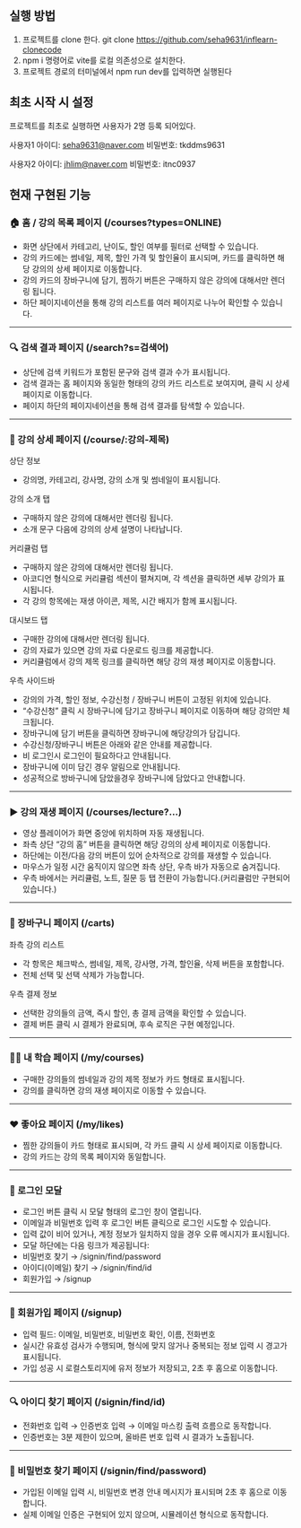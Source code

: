 ## 실행 방법
1. 프로젝트를 clone 한다. git clone https://github.com/seha9631/inflearn-clonecode
2. npm i 명령어로 vite를 로컬 의존성으로 설치한다.
3. 프로젝트 경로의 터미널에서 npm run dev를 입력하면 실행된다

## 최초 시작 시 설정
프로젝트를 최초로 실행하면 사용자가 2명 등록 되어있다.

사용자1
아이디: seha9631@naver.com
비밀번호: tkddms9631

사용자2
아이디: jhlim@naver.com
비밀번호: itnc0937

## 현재 구현된 기능
### 🏠 홈 / 강의 목록 페이지 (/courses?types=ONLINE)
- 화면 상단에서 카테고리, 난이도, 할인 여부를 필터로 선택할 수 있습니다.
- 강의 카드에는 썸네일, 제목, 할인 가격 및 할인율이 표시되며, 카드를 클릭하면 해당 강의의 상세 페이지로 이동합니다.
- 강의 카드의 장바구니에 담기, 찜하기 버튼은 구매하지 않은 강의에 대해서만 렌더링 됩니다.
- 하단 페이지네이션을 통해 강의 리스트를 여러 페이지로 나누어 확인할 수 있습니다.

---

### 🔍 검색 결과 페이지 (/search?s=검색어)
- 상단에 검색 키워드가 포함된 문구와 검색 결과 수가 표시됩니다.
- 검색 결과는 홈 페이지와 동일한 형태의 강의 카드 리스트로 보여지며, 클릭 시 상세 페이지로 이동합니다.
- 페이지 하단의 페이지네이션을 통해 검색 결과를 탐색할 수 있습니다.

---

### 📘 강의 상세 페이지 (/course/:강의-제목)

상단 정보
- 강의명, 카테고리, 강사명, 강의 소개 및 썸네일이 표시됩니다.

강의 소개 탭
- 구매하지 않은 강의에 대해서만 렌더링 됩니다.
- 소개 문구 다음에 강의의 상세 설명이 나타납니다.

커리큘럼 탭
- 구매하지 않은 강의에 대해서만 렌더링 됩니다.
- 아코디언 형식으로 커리큘럼 섹션이 펼쳐지며, 각 섹션을 클릭하면 세부 강의가 표시됩니다.
- 각 강의 항목에는 재생 아이콘, 제목, 시간 배지가 함께 표시됩니다.

대시보드 탭
- 구매한 강의에 대해서만 렌더링 됩니다.
- 강의 자료가 있으면 강의 자료 다운로드 링크를 제공합니다.
- 커리큘럼에서 강의 제목 링크를 클릭하면 해당 강의 재생 페이지로 이동합니다.

우측 사이드바
- 강의의 가격, 할인 정보, 수강신청 / 장바구니 버튼이 고정된 위치에 있습니다.
- “수강신청” 클릭 시 장바구니에 담기고 장바구니 페이지로 이동하며 해당 강의만 체크됩니다.
- 장바구니에 담기 버튼을 클릭하면 장바구니에 해당강의가 담깁니다.
- 수강신청/장바구니 버튼은 아래와 같은 안내를 제공합니다.
- 비 로그인시 로그인이 필요하다고 안내됩니다.
- 장바구니에 이미 담긴 경우 알림으로 안내됩니다.
- 성공적으로 방바구니에 담았을경우 장바구니에 담았다고 안내합니다.

---

### ▶ 강의 재생 페이지 (/courses/lecture?...)
- 영상 플레이어가 화면 중앙에 위치하며 자동 재생됩니다.
- 좌측 상단 “강의 홈” 버튼을 클릭하면 해당 강의의 상세 페이지로 이동합니다.
- 하단에는 이전/다음 강의 버튼이 있어 순차적으로 강의를 재생할 수 있습니다.
- 마우스가 일정 시간 움직이지 않으면 좌측 상단, 우측 바가 자동으로 숨겨집니다.
- 우측 바에서는 커리큘럼, 노트, 질문 등 탭 전환이 가능합니다.(커리큘럼만 구현되어 있습니다.)

---

### 🛒 장바구니 페이지 (/carts)

좌측 강의 리스트
- 각 항목은 체크박스, 썸네일, 제목, 강사명, 가격, 할인율, 삭제 버튼을 포함합니다.
- 전체 선택 및 선택 삭제가 가능합니다.

우측 결제 정보
- 선택한 강의들의 금액, 즉시 할인, 총 결제 금액을 확인할 수 있습니다.
- 결제 버튼 클릭 시 결제가 완료되며, 후속 로직은 구현 예정입니다.

---

### 🧑‍🎓 내 학습 페이지 (/my/courses)
- 구매한 강의들의 썸네일과 강의 제목 정보가 카드 형태로 표시됩니다.
- 강의를 클릭하면 강의 재생 페이지로 이동할 수 있습니다.

---

### ❤️ 좋아요 페이지 (/my/likes)
- 찜한 강의들이 카드 형태로 표시되며, 각 카드 클릭 시 상세 페이지로 이동합니다.
- 강의 카드는 강의 목록 페이지와 동일합니다.

---

### 🔐 로그인 모달
- 로그인 버튼 클릭 시 모달 형태의 로그인 창이 열립니다.
- 이메일과 비밀번호 입력 후 로그인 버튼 클릭으로 로그인 시도할 수 있습니다.
- 입력 값이 비어 있거나, 계정 정보가 일치하지 않을 경우 오류 메시지가 표시됩니다.
- 모달 하단에는 다음 링크가 제공됩니다:
- 비밀번호 찾기 → /signin/find/password
- 아이디(이메일) 찾기 → /signin/find/id
- 회원가입 → /signup

---

### 📝 회원가입 페이지 (/signup)
- 입력 필드: 이메일, 비밀번호, 비밀번호 확인, 이름, 전화번호
- 실시간 유효성 검사가 수행되며, 형식에 맞지 않거나 중복되는 정보 입력 시 경고가 표시됩니다.
- 가입 성공 시 로컬스토리지에 유저 정보가 저장되고, 2초 후 홈으로 이동합니다.

---

### 🔍 아이디 찾기 페이지 (/signin/find/id)
- 전화번호 입력 → 인증번호 입력 → 이메일 마스킹 출력 흐름으로 동작합니다.
- 인증번호는 3분 제한이 있으며, 올바른 번호 입력 시 결과가 노출됩니다.

---

### 🔑 비밀번호 찾기 페이지 (/signin/find/password)
- 가입된 이메일 입력 시, 비밀번호 변경 안내 메시지가 표시되며 2초 후 홈으로 이동합니다.
- 실제 이메일 인증은 구현되어 있지 않으며, 시뮬레이션 형식으로 동작합니다.
